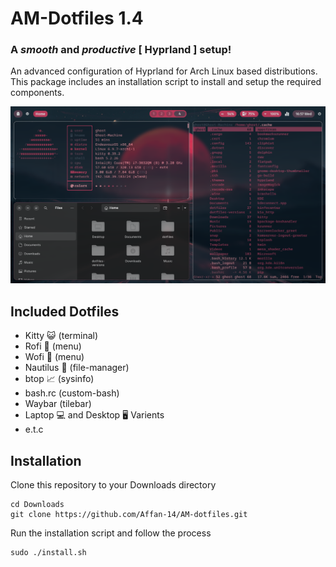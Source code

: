 
# AM-Dotfiles 1.4

### A *smooth* and *productive* [ Hyprland ] setup!
An advanced configuration of Hyprland for Arch Linux based distributions. This package includes an installation script to install and setup the required components.


![Desktop](/Preview/screenshot-1.png)

## Included Dotfiles
- Kitty 😺 (terminal)
- Rofi 📜 (menu)
- Wofi 📜 (menu)
- Nautilus 📁 (file-manager)
- btop 📈 (sysinfo)
- bash.rc (custom-bash)
- Waybar (tilebar)
- Laptop 💻 and Desktop 🖥️ Varients
- e.t.c

## Installation
Clone this repository to your Downloads directory
```shell
cd Downloads
git clone https://github.com/Affan-14/AM-dotfiles.git
```
Run the installation script and follow the process
```shell
sudo ./install.sh
```
